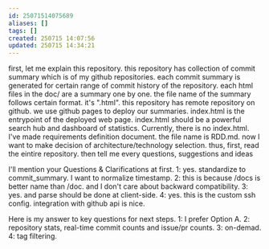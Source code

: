 ```yaml
---
id: 25071514075689
aliases: []
tags: []
created: 250715 14:07:56
updated: 250715 14:34:21
---
```


first, let me explain this repository. this repository has collection of commit summary which is of my github repositories. each commit summary is generated for certain range of commit history of the repository. each html files in the doc/ are a summary one by one. the file name of the summary follows certain format. it's "<repository name>_<year>_<month>_<day>_<hour>_<minute>_<second>.html". this repository has remote repository on github. we use github pages to deploy our summaries. index.html is the entrypoint of the deployed web page. index.html should be a powerful search hub and dashboard of statistics. Currently, there is no index.html. I've made requirements definition document. the file name is RDD.md. now I want to make decision of architecture/technology selection. thus, first, read the eintire repository. then tell me every questions, suggestions and ideas

I'll mention your Questions & Clarifications at first. 1: yes. standardize to commit_summary. I want to normalize timestamp. 2: this is because /docs is better name than /doc. and I don't care about backward compatibility. 3: yes. and parse should be done at client-side. 4: yes. this is the custom ssh config. integration with github api is nice.

Here is my answer to key questions for next steps. 1: I prefer Option A. 2: repository stats, real-time commit counts and issue/pr counts. 3: on-demad. 4: tag filtering.